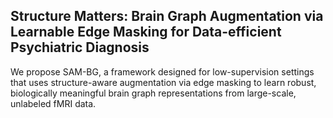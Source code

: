 ## Structure Matters: Brain Graph Augmentation via Learnable Edge Masking for Data-efficient Psychiatric Diagnosis

We propose SAM-BG, a framework designed for low-supervision settings that uses structure-aware augmentation via edge masking to learn robust, biologically meaningful brain graph representations from large-scale, unlabeled fMRI data.
